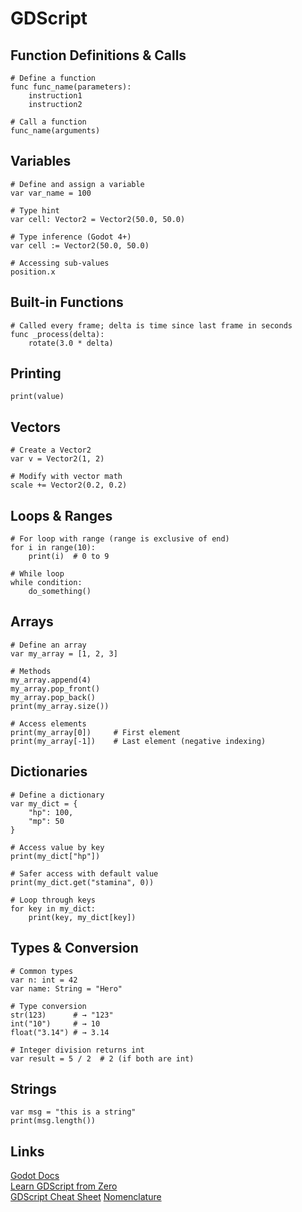 # GDScript

## Function Definitions & Calls
```gdscript
# Define a function
func func_name(parameters):
    instruction1
    instruction2

# Call a function
func_name(arguments)
```

## Variables
```gdscript
# Define and assign a variable
var var_name = 100

# Type hint
var cell: Vector2 = Vector2(50.0, 50.0)

# Type inference (Godot 4+)
var cell := Vector2(50.0, 50.0)

# Accessing sub-values
position.x
```

## Built-in Functions
```gdscript
# Called every frame; delta is time since last frame in seconds
func _process(delta):
    rotate(3.0 * delta)
```

## Printing
```gdscript
print(value)
```

## Vectors
```gdscript
# Create a Vector2
var v = Vector2(1, 2)

# Modify with vector math
scale += Vector2(0.2, 0.2)
```

## Loops & Ranges
```gdscript
# For loop with range (range is exclusive of end)
for i in range(10):
    print(i)  # 0 to 9

# While loop
while condition:
    do_something()
```

## Arrays
```gdscript
# Define an array
var my_array = [1, 2, 3]

# Methods
my_array.append(4)
my_array.pop_front()
my_array.pop_back()
print(my_array.size())

# Access elements
print(my_array[0])     # First element
print(my_array[-1])    # Last element (negative indexing)
```

## Dictionaries
```gdscript
# Define a dictionary
var my_dict = {
    "hp": 100,
    "mp": 50
}

# Access value by key
print(my_dict["hp"])

# Safer access with default value
print(my_dict.get("stamina", 0))

# Loop through keys
for key in my_dict:
    print(key, my_dict[key])
```

## Types & Conversion
```gdscript
# Common types
var n: int = 42
var name: String = "Hero"

# Type conversion
str(123)      # → "123"
int("10")     # → 10
float("3.14") # → 3.14

# Integer division returns int
var result = 5 / 2  # 2 (if both are int)
```

## Strings
```gdscript
var msg = "this is a string"
print(msg.length())
```

## Links
[Godot Docs](https://docs.godotengine.org/en/stable/)  
[Learn GDScript from Zero](https://gdquest.github.io/learn-gdscript/?ref=godot-docs)  
[GDScript Cheat Sheet](https://school.gdquest.com/cheatsheets/gdscript)
[Nomenclature](https://docs.godotengine.org/en/stable/tutorials/scripting/gdscript/gdscript_styleguide.html#naming-conventions)
